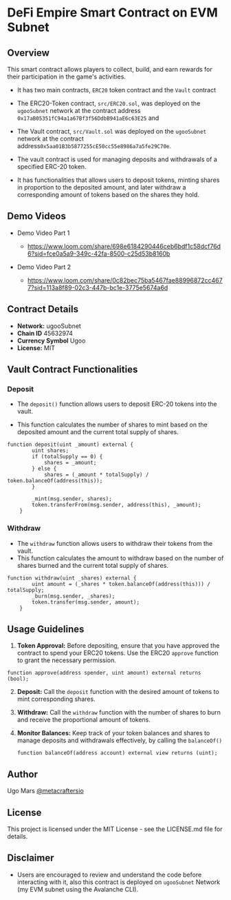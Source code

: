 # DeFi Empire Smart Contract on EVM Subnet

## Overview

This smart contract allows players to collect, build, and earn rewards for their participation in the game's activities.

- It has two main contracts, `ERC20` token contract and the `Vault` contract

- The ERC20-Token contract, `src/ERC20.sol`, was deployed on the `ugooSubnet` network at the contract address `0x17aB05351fC94a1a67Bf3f56DdbB941aE6c63E25` and
- The Vault contract, `src/Vault.sol` was deployed on the `ugooSubnet` network at the contract address`0x5aa01B3b5877255cE50cc55e8986a7a5fe29C70e`.
 - The vault contract is used for managing deposits and withdrawals of a specified ERC-20 token.
 - It has functionalities that allows users to deposit tokens, minting shares in proportion to the deposited amount, and later withdraw a corresponding amount of tokens based on the shares they hold.


## Demo Videos

- Demo Video Part 1

  - https://www.loom.com/share/698e6184290446ceb6bdf1c58dcf76d6?sid=fce0a5a9-349c-42fa-8500-c25d53b8160b

- Demo Video Part 2
  - https://www.loom.com/share/0c82bec75ba5467fae88996872cc4677?sid=113a8f89-02c3-447b-bc1e-3775e5674a6d


## Contract Details

- **Network:** ugooSubnet
- **Chain ID**  45632974
- **Currency Symbol**  Ugoo
- **License:** MIT

## Vault Contract Functionalities

### Deposit

- The `deposit()` function allows users to deposit ERC-20 tokens into the vault.

- This function calculates the number of shares to mint based on the deposited amount and the current total supply of shares.

```solidity
function deposit(uint _amount) external {
        uint shares;
        if (totalSupply == 0) {
            shares = _amount;
        } else {
            shares = (_amount * totalSupply) / token.balanceOf(address(this));
        }

        _mint(msg.sender, shares);
        token.transferFrom(msg.sender, address(this), _amount);
    }

```

### Withdraw

- The `withdraw` function allows users to withdraw their tokens from the vault.
- This function calculates the amount to withdraw based on the number of shares burned and the current total supply of shares.

```solidity
function withdraw(uint _shares) external {
        uint amount = (_shares * token.balanceOf(address(this))) / totalSupply;
        _burn(msg.sender, _shares);
        token.transfer(msg.sender, amount);
    }
```


## Usage Guidelines

1. **Token Approval:**
   Before depositing, ensure that you have approved the contract to spend your ERC20 tokens. Use the ERC20 `approve` function to grant the necessary permission.

```solidity
function approve(address spender, uint amount) external returns (bool);
```

2. **Deposit:**
   Call the `deposit` function with the desired amount of tokens to mint corresponding shares.

3. **Withdraw:**
   Call the `withdraw` function with the number of shares to burn and receive the proportional amount of tokens.

4. **Monitor Balances:**
   Keep track of your token balances and shares to manage deposits and withdrawals effectively, by calling the `balanceOf()`

   ```solidity
   function balanceOf(address account) external view returns (uint);
   ```

## Author

Ugo Mars
[@metacraftersio](https://github.com/UgoMars)

## License
This project is licensed under the MIT License - see the LICENSE.md file for details.

## Disclaimer

- Users are encouraged to review and understand the code before interacting with it, also this contract is deployed on `ugooSubnet` Network (my EVM subnet using the Avalanche CLI).
